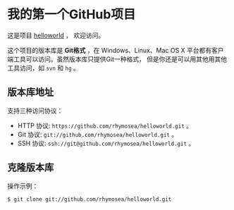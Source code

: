 # 我的第一个GitHub项目

这是项目 [helloworld](https://github.com/rhymosea/helloworld) ，
欢迎访问。

这个项目的版本库是 **Git格式** ，在 Windows、Linux、Mac OS X
平台都有客户端工具可以访问。虽然版本库只提供Git一种格式，
但是你还是可以用其他用其他工具访问，如 ``svn`` 和 ``hg`` 。

## 版本库地址

支持三种访问协议：

* HTTP 协议: `https://github.com/rhymosea/helloworld.git` 。
* Git 协议: `git://github.com/rhymosea/helloworld.git` 。
* SSH 协议: `ssh://git@github.com/rhymosea/helloworld.git` 。

## 克隆版本库

操作示例：

    $ git clone git://github.com/rhymosea/helloworld.git
